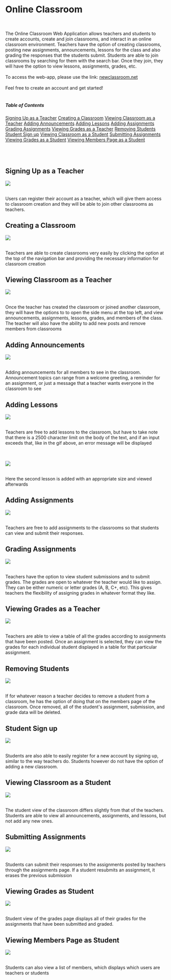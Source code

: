 # Online Classroom 

<br>

The Online Classroom Web Application allows teachers and students to create accounts, create and join classrooms, and interact in an online classroom environment. Teachers have the option of creating classrooms, posting new assignments, announcements, lessons for the class and also grading the responses that the students submit. Students are able to join classrooms by searching for them with the search bar. Once they join, they will have the option to view lessons, assignments, grades, etc.
<br><br>
To access the web-app, please use the link: [newclassroom.net](https://newclassroom.net)
<br><br>
Feel free to create an account and get started!
<br><br>

##### Table of Contents
[Signing Up as a Teacher](#signing-up-teacher)
[Creating a Classroom](#creating-classroom)
[Viewing Classroom as a Teacher](#viewing-classroom-teacher)
[Adding Announcements](#adding-announcements)
[Adding Lessons](#adding-lessons)
[Adding Assignments](#adding-assignments)
[Grading Assignments](#grading-assignments)
[Viewing Grades as a Teacher](#viewing-grades-teacher)
[Removing Students](#removing-students)
[Student Sign up](#signup-student)
[Viewing Classroom as a Student](#viewing-classroom-student)
[Submitting Assignments](#submitting-assignments)
[Viewing Grades as a Student](#viewing-grades-student)
[Viewing Members Page as a Student](#viewing-members-page-student)

<br><br>

<a name="signing-up-teacher"/>

## Signing Up as a Teacher

![](images/teacher-signup.gif)

<br>
Users can register their account as a teacher, which will give them access to classroom creation and they will be able to join other classrooms as teachers.
<br>

<a name="creating-classroom"/>

## Creating a Classroom

![](images/creating-classroom-as-teacher.gif)

<br>
Teachers are able to create classrooms very easily by clicking the option at the top of the navigation bar and providing the necessary information for classroom creation
<br>

<a name="viewing-classroom-teacher"/>

## Viewing Classroom as a Teacher

![](images/viewing-classroom-as-teacher.gif)

<br>
Once the teacher has created the classroom or joined another classroom, they will have the options to to open the side menu at the top left, and view announcements, assignments, lessons, grades, and members of the class. The teacher will also have the ability to add new posts and remove members from classrooms
<br>

<a name="adding-announcements"/>

## Adding Announcements

![](images/adding-announcements.gif)

<br>
Adding announcements for all members to see in the classroom. Announcement topics can range from a welcome greeting, a reminder for an assignment, or just a message that a teacher wants everyone in the classroom to see
<br>

<a name="adding-lessons"/>

## Adding Lessons

![](images/adding-lessons-with-error.gif)

<br>
Teachers are free to add lessons to the classroom, but have to take note that there is a 2500 character limit on the body of the text, and if an input exceeds that, like in the gif above, an error message will be displayed
<br>
<br>
<br>

![](images/adding-lesson.gif)

<br>
Here the second lesson is added with an appropriate size and viewed afterwards
<br>

<a name="adding-assignments"/>

## Adding Assignments

![](images/adding-assignments.gif)

<br>
Teachers are free to add assignments to the classrooms so that students can view and submit their responses.
<br>

<a name="grading-assignments"/>

## Grading Assignments
![](images/grading-assignments.gif)

<br>
Teachers have the option to view student submissions and to submit grades. The grades are open to whatever the teacher would like to assign. They can be either numeric or letter grades (A, B, C+, etc). This gives teachers the flexibility of assigning grades in whatever format they like.
<br>

<a name="viewing-grades-teacher"/>

## Viewing Grades as a Teacher
![](images/viewing-grades-as-teacher.gif)

<br>
Teachers are able to view a table of all the grades according to assignments that have been posted. Once an assignment is selected, they can view the grades for each individual student displayed in a table for that particular assignment.
<br>

<a name="removing-students"/>

## Removing Students
![](images/removing-student-from-classroom.gif)

<br>
If for whatever reason a teacher decides to remove a student from a classroom, he has the option of doing that on the members page of the classroom. Once removed, all of the student's assignment, submission, and grade data will be deleted.
<br>

<a name="signup-student"/>

## Student Sign up

![](images/student-signup.gif)

<br>
Students are also able to easily register for a new account by signing up, similar to the way teachers do. Students however do not have the option of adding a new classroom.
<br>

<a name="viewing-classroom-student"/>

## Viewing Classroom as a Student

![](images/viewing-classroom-as-student.gif)

<br>
The student view of the classroom differs slightly from that of the teachers. Students are able to view all announcements, assignments, and lessons, but not add any new ones.
<br>

<a name="submitting-assignments"/>

## Submitting Assignments

![](images/submitting-assignments.gif)

<br>
Students can submit their responses to the assignments posted by teachers through the assignments page. If a student resubmits an assignment, it erases the previous submission
<br>

<a name="viewing-grades-student"/>

## Viewing Grades as Student

![](images/viewing-grades-as-student.gif)

<br>
Student view of the grades page displays all of their grades for the assignments that have been submitted and graded.
<br>

<a name="viewing-members-page-student"/>

## Viewing Members Page as Student

![](images/viewing-members-list-as-student.gif)

<br>
Students can also view a list of members, which displays which users are teachers or students
<br>
